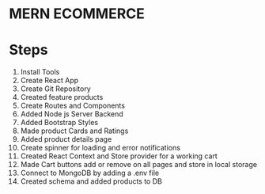 # MERN ECOMMERCE

# Steps

1. Install Tools
2. Create React App
3. Create Git Repository
4. Created feature products
5. Create Routes and Components
6. Added Node js Server Backend
7. Added Bootstrap Styles
8. Made product Cards and Ratings
9. Added product details page
10. Create spinner for loading and error notifications
11. Created React Context and Store provider for a working cart
12. Made Cart buttons add or remove on all pages and store in local storage
13. Connect to MongoDB by adding a .env file
14. Created schema and added products to DB